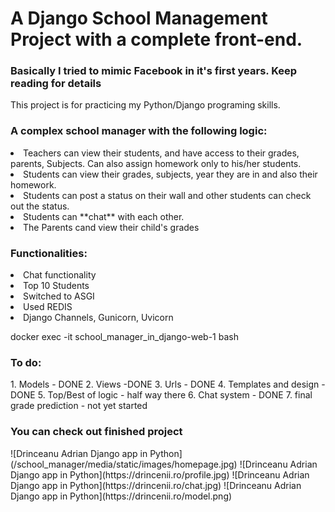 <h1>A Django School Management Project with a complete front-end. </h1>
<h3>Basically I tried to mimic Facebook in it's first years. Keep reading for details</h3>
This project is for practicing my Python/Django programing skills. 


<h3>A complex school manager with the following logic:</h3>
    <li>Teachers can view their students, and have access to their grades, parents, Subjects. Can also assign homework only to his/her students.</li>
    <li>Students can view their grades, subjects, year they are in and also their homework.</li>
    <li>Students can post a status on their wall and other students can check out the status.</li>
    <li>Students can **chat** with each other.</li>
    <li>The Parents cand view their child's grades</li>
    
<h3>Functionalities:</h3>
    <li>Chat functionality</li>
    <li>Top 10 Students</li>
    <li>Switched to ASGI</li>
    <li>Used REDIS</li>
    <li>Django Channels, Gunicorn, Uvicorn</li>

docker exec -it school_manager_in_django-web-1 bash

<h3>To do:</h3>
1. Models - DONE 
2. Views -DONE
3. Urls - DONE
4. Templates and design - DONE
5. Top/Best of logic - half way there
6. Chat system - DONE
7. final grade prediction - not yet started

<h3>You can check out finished project</h3>
![Drinceanu Adrian Django app in Python](/school_manager/media/static/images/homepage.jpg)
![Drinceanu Adrian Django app in Python](https://drincenii.ro/profile.jpg)
![Drinceanu Adrian Django app in Python](https://drincenii.ro/chat.jpg)
![Drinceanu Adrian Django app in Python](https://drincenii.ro/model.png)